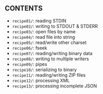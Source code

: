 CONTENTS
---
+ `recipe01/`: reading STDIN
+ `recipe02/`: writing to STDOUT & STDERR
+ `recipe03/`: open files by name
+ `recipe04/`: read file into string
+ `recipe05/`: read/write other charset
+ `recipe06/`: fseek
+ `recipe07/`: reading/writing binary data
+ `recipe08/`: writing to multiple writers
+ `recipe09/`: pipes
+ `recipe10/`: serializing to binary
+ `recipe11/`: reading/writing ZIP files
+ `recipe12/`: processing XML
+ `recipe13/`: processing incomplete JSON
